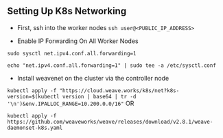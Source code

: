## Setting Up K8s Networking

- First, ssh into the worker nodes `ssh user@<PUBLIC_IP_ADDRESS>`

- Enable IP Forwarding On All Worker Nodes

`sudo sysctl net.ipv4.conf.all.forwarding=1`

`echo "net.ipv4.conf.all.forwarding=1" | sudo tee -a /etc/sysctl.conf`

- Install weavenet on the cluster via the controller node

`kubectl apply -f "https://cloud.weave.works/k8s/net?k8s-version=$(kubectl version | base64 | tr -d '\n')&env.IPALLOC_RANGE=10.200.0.0/16"` OR

`kubectl apply -f https://github.com/weaveworks/weave/releases/download/v2.8.1/weave-daemonset-k8s.yaml`
